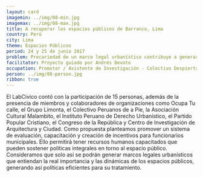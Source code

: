 ```yaml
---
layout: card
imagemin: ../img/08-min.jpg
imagemax: ../img/08-max.jpg
title: A recuperar los espacios públicos de Barranco, Lima
country: Perú
city: Lima
theme: Espacios Públicos
period: 24 y 25 de junio 2017
problem: Precariedad de un marco legal urbanístico contribuye a generar políticas deficientes en torno a los espacios públicos en Barranco
facilitator: Proyecto guiado por Andrés Devoto
occupation: Promotor / Asistente de Investigación - Colectivo DespiertaLima / Contribuyentes por Respeto
person: ../img/08-person.jpg
ribbon: true
---
```


El LabCivico contó con la participación de 15 personas, además de la presencia de miembros y colaboradores de organizaciones como Ocupa Tu calle, el Grupo Limonta, el Colectivo Peruanos de a Pie, la Asociación Cultural Malambito, el Instituto Peruano de Derecho Urbanístico, el Partido Popular Cristiano, el Congreso de la República y Centro de Investigación de Arquitectura y Ciudad. Como propuesta planteamos promover un sistema de evaluación, capacitación y creación de incentivos para funcionarios municipales. Ello permitirá tener recursos humanos capacitados que pueden sostener políticas integrales en torno al espacio público. Consideramos que solo así se podrán generar marcos legales urbanísticos que entiendan la real importancia y las dinámicas de los espacios públicos, generando así políticas eficientes para su tratamiento.
